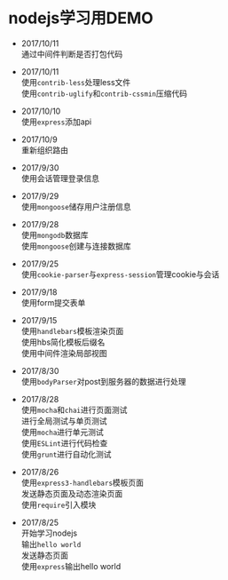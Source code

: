 # nodejs学习用DEMO

* 2017/10/11  
通过中间件判断是否打包代码  

* 2017/10/11  
使用`contrib-less`处理less文件  
使用`contrib-uglify`和`contrib-cssmin`压缩代码  

* 2017/10/10  
使用`express`添加api  

* 2017/10/9  
重新组织路由  

* 2017/9/30  
使用会话管理登录信息  

* 2017/9/29  
使用`mongoose`储存用户注册信息  

* 2017/9/28  
使用`mongodb`数据库  
使用`mongoose`创建与连接数据库  

* 2017/9/25  
使用`cookie-parser`与`express-session`管理cookie与会话  

* 2017/9/18  
使用form提交表单  

* 2017/9/15  
使用`handlebars`模板渲染页面  
使用hbs简化模板后缀名  
使用中间件渲染局部视图  

* 2017/8/30  
使用`bodyParser`对post到服务器的数据进行处理  

* 2017/8/28  
使用`mocha`和`chai`进行页面测试  
进行全局测试与单页测试  
使用`mocha`进行单元测试  
使用`ESLint`进行代码检查  
使用`grunt`进行自动化测试  

* 2017/8/26  
使用`express3-handlebars`模板页面  
发送静态页面及动态渲染页面  
使用`require`引入模块  

* 2017/8/25  
开始学习nodejs  
输出`hello world`  
发送静态页面  
使用`express`输出hello world  